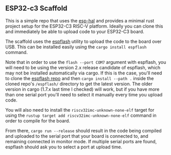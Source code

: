 ## ESP32-c3 Scaffold

This is a simple repo that uses the [esp-hal](https://github.com/esp-rs/esp-hal) and provides a minimal rust project setup for the ESP32-C3 RISC-V platform. Ideally you can clone this and immediately be able to upload code to your ESP32-C3 board.

The scaffold uses the [espflash](https://github.com/esp-rs/espflash) utility to upload the code to the board over USB. This can be installed easily using the `cargo install espflash` command.

Note that in order to use the `flash --port COM7` argument with espflash, you will need to be using the version 2.x release candidate of espflash, which may not be installed automatically via cargo. If this is the case, you'll need to clone the [espflash repo](https://github.com/esp-rs/espflash) and then `cargo install --path .` inside the cloned repo's `/espflash/` directory to get the latest version. The older version in cargo (1.7.x last time I checked) will work, but if you have more than one serial port you'll need to select it manually every time you upload code.

You will also need to install the `riscv32imc-unknown-none-elf` target for using the `rustup target add riscv32imc-unknown-none-elf` command in order to compile for the board.

From there, `cargo run --release` should result in the code being compiled and uploaded to the serial port that your board is connected to, and remaining connected in monitor mode. If multiple serial ports are found, espflash should ask you to select a port at upload time.
